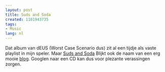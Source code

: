 ```yaml
---
layout: post
title: Suds and Soda
created: 1101943735
tags:
- Music
lang: nl
---
```

Dat album van dEUS (Worst Case Scenario dus) zit al een tijdje als vaste playlist in mijn speler. Maar [Suds and Soda](http://www.sudsandsoda.com/notebook/archives/000183.html#000183) Blijkt ook de naam van een erg mooie [blog](http://www.sudsandsoda.com/notebook/). Googlen naar een CD kan dus voor plezante verassingen zorgen.
